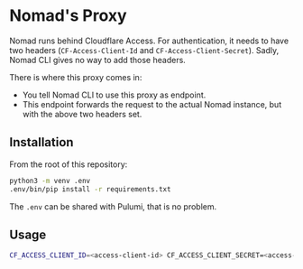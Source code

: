 # Nomad's Proxy

Nomad runs behind Cloudflare Access.
For authentication, it needs to have two headers (`CF-Access-Client-Id` and `CF-Access-Client-Secret`).
Sadly, Nomad CLI gives no way to add those headers.

There is where this proxy comes in:
- You tell Nomad CLI to use this proxy as endpoint.
- This endpoint forwards the request to the actual Nomad instance, but with the above two headers set.

## Installation

From the root of this repository:

```bash
python3 -m venv .env
.env/bin/pip install -r requirements.txt
```

The `.env` can be shared with Pulumi, that is no problem.

## Usage

```bash
CF_ACCESS_CLIENT_ID=<access-client-id> CF_ACCESS_CLIENT_SECRET=<access-client-secret> .env/bin/python -m nomad-proxy <uri-of-nomad-behind-cloudflare-access>
```

